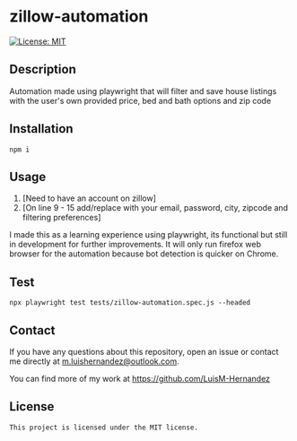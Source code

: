 # zillow-automation

  [![License: MIT](https://img.shields.io/badge/License-MIT-yellow.svg)](https://opensource.org/licenses/MIT)
  ## Description
  Automation made using playwright that will filter and save house listings with the user's own provided price, bed and bath options and zip code

  ## Installation
  ```
  npm i
  ```

  ## Usage
  1. [Need to have an account on zillow]
  2. [On line 9 - 15 add/replace with your email, password, city, zipcode and filtering preferences]

  I made this as a learning experience using playwright, its functional but still in development for further improvements.
  It will only run firefox web browser for the automation because bot detection is quicker on Chrome.

  ## Test
  ```
  npx playwright test tests/zillow-automation.spec.js --headed
  ```

  ## Contact

  If you have any questions about this repository, open an issue or contact me directly at m.luishernandez@outlook.com. 
  
  You can find more of my work at https://github.com/LuisM-Hernandez

  ## License

    This project is licensed under the MIT license.
